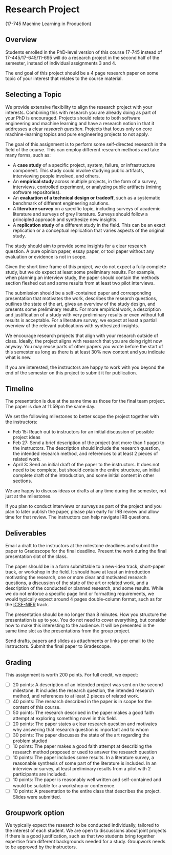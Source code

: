 # Research Project

(17-745 Machine Learning in Production)

## Overview

Students enrolled in the PhD-level version of this course 17-745 instead of 17-445/17-645/11-695 will do a research project in the second half of the semester, instead of individual assignments 3 and 4.

The end goal of this project should be a 4 page research paper on some topic of your interest that relates to the course material. 

## Selecting a Topic

We provide extensive flexibility to align the research project with your interests. Combining this with research you are already doing as part of your PhD is encouraged. Projects should relate to both software engineering and machine learning and have a research notion in that it addresses a clear *research question*. Projects that focus only on core machine-learning topics and pure engineering projects to not apply.

The goal of this assignment is to perform some self-directed research in the field of the course. This can employ different research methods and take many forms, such as:

* A **case study** of a specific project, system, failure, or infrastructure component. This study could involve studying public artifacts, interviewing people involved, and others.
* An **empirical study** across multiple projects, in the form of a survey, interviews, controlled experiment, or analyzing public artifacts (mining software repositories). 
* An **evaluation of a technical design or tradeoff**, such as a systematic benchmark of different engineering solutions.
* A **literature survey** on a specific topic, including surveys of academic literature and surveys of grey literature. Surveys should follow a principled approach and synthesize new insights.
* A **replication study** of a different study in the field. This can be an exact replication or a conceptual replication that varies aspects of the original study.

The study should aim to provide some insights for a clear research question. A pure opinion paper, essay paper, or tool paper without any evaluation or evidence is not in scope.

Given the short time frame of this project, we do not expect a fully complete study, but we do expect at least some preliminary results. For example, when planning an interview study, the paper should contain the methods section fleshed out and some results from at least two pilot interviews.

The submission should be a self-contained paper and corresponding presentation that motivates the work, describes the research questions, outlines the state of the art, gives an overview of the study design, and presents some preliminary results. For more empirical work, a description and justification of a study with very preliminary results or even without full results is acceptable. For a literature survey, we expect at least a partial overview of the relevant publications with synthesized insights.

We encourage research projects that align with your research outside of class. Ideally, the project aligns with research that you are doing right now anyway. You may reuse parts of other papers you wrote before the start of this semester as long as there is at least 30% new content and you indicate what is new.

If you are interested, the instructors are happy to work with you beyond the end of the semester on this project to submit it for publication.

## Timeline

The presentation is due at the same time as those for the final team project. The paper is due at 11:59pm the same day.

We set the following milestones to better scope the project together with the instructors:

* Feb 15: Reach out to instructors for an initial discussion of possible project ideas
* Feb 27: Send a brief description of the project (not more than 1 page) to the instructors. The description should include the research question, the intended research method, and references to at least 2 pieces of related work.
* April 3: Send an initial draft of the paper to the instructors. It does not need to be complete, but should contain the entire structure, an initial complete draft of the introduction, and some initial content in other sections.

We are happy to discuss ideas or drafts at any time during the semester, not just at the milestones.

If you plan to conduct interviews or surveys as part of the project and you plan to later publish the paper, please plan early for IRB review and allow time for that review. The instructors can help navigate IRB questions.

## Deliverables

Email a draft to the instructors at the milestone deadlines and submit the paper to Gradescope for the final deadline. Present the work during the final presentation slot of the class.

The paper should be in a form submittable to a new-idea track, short-paper track, or workshop in the field. It should have at least an introduction motivating the research, one or more clear and motivated research questions, a discussion of the state of the art or related work, and a description of the conducted or planned research, and some results. While we do not enforce a specific page limit or formatting requirements, we would typically expect around 4 pages double-column format, such as for the [ICSE-NIER](https://conf.researchr.org/track/icse-2022/icse-2022-nier---new-ideas-and-emerging-results) track.

The presentation should be no longer than 8 minutes. How you structure the presentation is up to you. You do not need to cover everything, but consider how to make this interesting to the audience. It will be presented in the same time slot as the presentations from the group project.

Send drafts, papers and slides as attachments or links per email to the instructors. Submit the final paper to Gradescope.

## Grading

This assignment is worth 200 points. For full credit, we expect:

* [ ] 20 points: A description of an intended project was sent on the second milestone. It includes the research question, the intended research method, and references to at least 2 pieces of related work.
* [ ] 40 points: The research described in the paper is in scope for the content of this course.
* [ ] 50 points: The research described in the paper makes a good faith attempt at exploring something novel in this field.
* [ ] 20 points: The paper states a clear research question and motivates why answering that research question is important and to whom
* [ ] 30 points: The paper discusses the state of the art regarding the problem studied
* [ ] 10 points: The paper makes a good faith attempt at describing the research method proposed or used to answer the research question
* [ ] 10 points: The paper includes some results. In a literature survey, a reasonable synthesis of some part of the literature is included. In an interview or survey, at least preliminary results from a pilot with 2 participants are included.
* [ ] 10 points: The paper is reasonably well written and self-contained and would be suitable for a workshop or conference.
* [ ] 10 points: A presentation to the entire class that describes the project. Slides were submitted.

## Groupwork option

We typically expect the research to be conducted individually, tailored to the interest of each student. We are open to discussions about joint projects if there is a good justification, such as that two students bring together expertise from different backgrounds needed for a study. Groupwork needs to be approved by the instructors.
